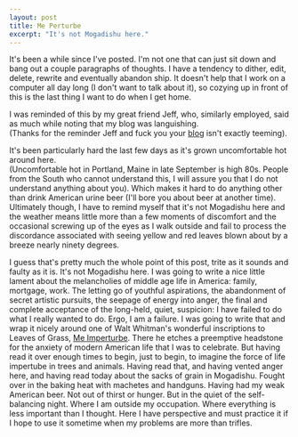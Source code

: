 ```yaml
---
layout: post
title: Me Perturbe
excerpt: "It's not Mogadishu here."
---
```


It's been a while since I've posted. I'm not one that can just sit down and bang
out a couple paragraphs of thoughts. I have a tendency to dither, edit, delete,
rewrite and eventually abandon ship. It doesn't help that I work on a computer
all day long (I don't want to talk about it), so cozying up in front of this is
the last thing I want to do when I get home.

I was reminded of this by my great friend Jeff, who, similarly employed, said as
much while noting that my blog was languishing.\
(Thanks for the reminder Jeff and fuck you your
<a href="http://properslang.com/">blog</a> isn't exactly teeming).

<!--more-->

It's been particularly hard the last few days as it's grown uncomfortable hot
around here.\
(Uncomfortable hot in Portland, Maine in late September is high 80s. People from
the South who cannot understand this, I will assure you that I do not understand
anything about you). Which makes it hard to do anything other than drink
American urine beer (I'll bore you about beer at another time). Ultimately
though, I have to remind myself that it's not Mogadishu here and the weather
means little more than a few moments of discomfort and the occasional screwing
up of the eyes as I walk outside and fail to process the discordance associated
with seeing yellow and red leaves blown about by a breeze nearly ninety degrees.

I guess that's pretty much the whole point of this post, trite as it sounds and
faulty as it is. It's not Mogadishu here. I was going to write a nice little
lament about the melancholies of middle age life in America: family, mortgage,
work. The letting go of youthful aspirations, the abandonment of secret artistic
pursuits, the seepage of energy into anger, the final and complete acceptance of
the long-held, quiet, suspicion: I have failed to do what I really wanted to do.
Ergo, I am a failure. I was going to write that and wrap it nicely around one of
Walt Whitman's wonderful inscriptions to Leaves of Grass,
<a href="http://www.bartleby.com/142/84.html">Me Imperturbe</a>. There he etches
a preemptive headstone for the anxiety of modern American life that I was to
celebrate. But having read it over enough times to begin, just to begin, to
imagine the force of life impertube in trees and animals. Having read that, and
having vented anger here, and having read today about the sacks of grain in
Mogadishu. Fought over in the baking heat with machetes and handguns. Having had
my weak American beer. Not out of thirst or hunger. But in the quiet of the
self-balancing night. Where I am outside my occupation. Where everything is less
important than I thought. Here I have perspective and must practice it if I hope
to use it sometime when my problems are more than trifles.
